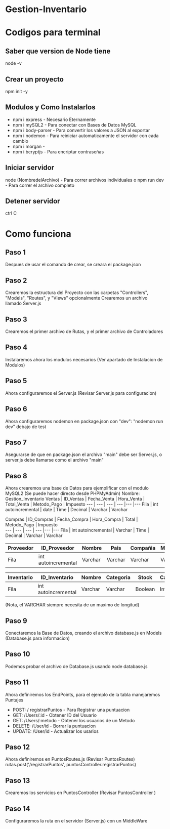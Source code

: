# Gestion-Inventario

# Codigos para terminal

## Saber que version de Node tiene
node -v

## Crear un proyecto
npm init -y

## Modulos y Como Instalarlos
* npm i express - Necesario Eternamente
* npm i mySQL2 - Para conectar con Bases de Datos MySQL
* npm i body-parser - Para convertir los valores a JSON al exportar
* npm i nodemon - Para reiniciar automaticamente el servidor con cada cambio
* npm i morgan - 
* npm i bcryptjs - Para encriptar contraseñas

## Iniciar servidor
node (NombredelArchivo)  - Para correr archivos individuales
o
npm run dev - Para correr el archivo completo

## Detener servidor
ctrl C

# Como funciona

## Paso 1
Despues de usar el comando de crear, se creara el package.json

## Paso 2
Crearemos la estructura del Proyecto con las carpetas "Controllers", "Models", "Routes", y "Views" opcionalmente
Crearemos un archivo llamado Server.js

## Paso 3
Crearemos el primer archivo de Rutas, y el primer archivo de Controladores

## Paso 4
Instalaremos ahora los modulos necesarios (Ver apartado de Instalacion de Modulos)

## Paso 5
Ahora configuraremos el Server.js (Revisar Server.js para configuracion)

## Paso 6
Ahora configuraremos nodemon en package.json con "dev": "nodemon run dev"  debajo de test

## Paso 7
Asegurarse de que en package.json el archivo "main" debe ser Server.js, o server.js debe llamarse como el archivo "main"

## Paso 8
Ahora crearemos una base de Datos para ejemplificar con el modulo MySQL2 (Se puede hacer directo desde PHPMyAdmin)
Nombre: Gestion_Inventario
Ventas | ID_Ventas  | Fecha_Venta  | Hora_Venta  | Total_Venta  | Metodo_Pago  | Impuesto
--- | --- | --- | --- |--- |--- 
Fila | int autoincremental | date | Time | Decimal | Varchar | Varchar

Compras | ID_Compras | Fecha_Compra | Hora_Compra | Total | Metodo_Pago  | Impuesto  
--- | --- | --- | --- |--- |--- 
Fila | int autoincremental | Varchar | Time | Decimal | Varchar | Varchar 

Proveedor | ID_Proveedor | Nombre | Pais | Compañia | Metodo  
--- | --- | --- | --- |--- |--- 
Fila | int autoincremental | Varchar |  Varchar | Varchar | Varchar 

Inventario | ID_Inventario | Nombre | Categoria | Stock | Cantidad  
--- | --- | --- | --- |--- |--- 
Fila | int autoincremental | Varchar |  Varchar | Boolean | Int 

(Nota, el VARCHAR siempre necesita de un maximo de longitud)

## Paso 9 
Conectaremos la Base de Datos, creando el archivo database.js en Models (Database.js para informacion)

## Paso 10
Podemos probar el archivo de Database.js usando node database.js

## Paso 11
Ahora definiremos los EndPoints, para el ejemplo de la tabla manejaremos Puntajes
* POST: / registrarPuntos - Para Registrar una puntuacion
* GET: /Users/:id - Obtener ID del Usuario
* GET: /Users/:metodo - Obtener los usuarios de un Metodo
* DELETE: /User/id - Borrar la puntuacion
* UPDATE: /User/id  - Actualizar los usarios

## Paso 12
Ahora definiremos en PuntosRoutes.js  (Revisar PuntosRoutes)
rutas.post('/registrarPuntos', puntosController.registrarPuntos)

## Paso 13
Crearemos los servicios en PuntosController  (Revisar PuntosController )

## Paso 14
Configuraremos la ruta en el servidor (Server.js) con un MiddleWare